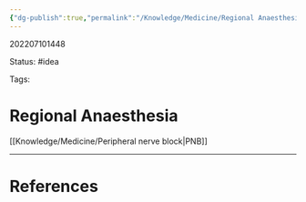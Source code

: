 ```yaml
---
{"dg-publish":true,"permalink":"/Knowledge/Medicine/Regional Anaesthesia/"}
---
```



202207101448

Status: #idea

Tags:

# Regional Anaesthesia
[[Knowledge/Medicine/Peripheral nerve block\|PNB]]








___
# References